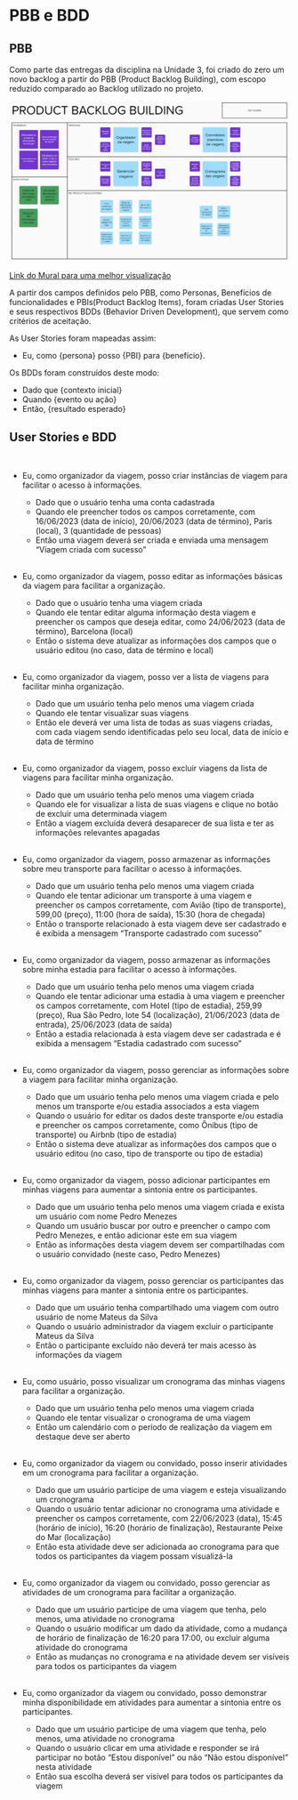 # PBB e BDD

## PBB

Como parte das entregas da disciplina na Unidade 3, foi criado do zero um novo backlog a partir do PBB (Product Backlog Building), com escopo reduzido comparado ao Backlog utilizado no projeto.

![Canvas PBB](assets/PBB.png)

[Link do Mural para uma melhor visualização](https://app.mural.co/t/unb9171/m/unb9171/1683643223760/8c24a764192b34855b7c5ad855dacdc7e5f25e13?sender=ueeaf0301241260f6a07d2699)

A partir dos campos definidos pelo PBB, como Personas, Benefícios de funcionalidades e PBIs(Product Backlog Items), foram criadas User Stories e seus respectivos BDDs (Behavior Driven Development), que servem como critérios de aceitação.

As User Stories foram mapeadas assim:
- Eu, como {persona} posso {PBI} para {benefício}.

Os BDDs foram construídos deste modo:
- Dado que {contexto inicial}
- Quando {evento ou ação}
- Então, {resultado esperado}

## User Stories e BDD
<br>

- Eu, como organizador da viagem, posso criar instâncias de viagem para facilitar o acesso à informações.
    
    - Dado que o usuário tenha uma conta cadastrada
    - Quando ele preencher todos os campos corretamente, com 16/06/2023 (data de início), 20/06/2023 (data de término), Paris (local), 3 (quantidade de pessoas)
    - Então uma viagem deverá ser criada e enviada uma mensagem “Viagem criada com sucesso”
<br><br>
- Eu, como organizador da viagem, posso editar as informações básicas da viagem para facilitar a organização.

    - Dado que o usuário tenha uma viagem criada
    - Quando ele tentar editar alguma informação desta viagem e preencher os campos que deseja editar, como 24/06/2023 (data de término), Barcelona (local)
    - Então o sistema deve atualizar as informações dos campos que o usuário editou (no caso, data de término e local)
<br></br>
- Eu, como organizador da viagem, posso ver a lista de viagens para facilitar minha organização.

    - Dado que um usuário tenha pelo menos uma viagem criada
    - Quando ele tentar visualizar suas viagens
    - Então ele deverá ver uma lista de todas as suas viagens criadas, com cada viagem sendo identificadas pelo seu local, data de início e data de término
<br></br>
- Eu, como organizador da viagem, posso excluir viagens da lista de viagens para facilitar minha organização.

    - Dado que um usuário tenha pelo menos uma viagem criada
    - Quando ele for visualizar a lista de suas viagens e clique no botão de excluir uma determinada viagem
    - Então a viagem excluída deverá desaparecer de sua lista e ter as informações relevantes apagadas 
<br></br>
- Eu, como organizador da viagem, posso armazenar as informações sobre meu transporte para facilitar o acesso à informações.

    - Dado que um usuário tenha pelo menos uma viagem criada
    - Quando ele tentar adicionar um transporte à uma viagem e preencher os campos corretamente, com Avião (tipo de transporte), 599,00 (preço), 11:00 (hora de saída), 15:30 (hora de chegada)
    - Então o transporte relacionado à esta viagem deve ser cadastrado e é exibida a mensagem “Transporte cadastrado com sucesso”
<br></br>
- Eu, como organizador da viagem, posso armazenar as informações sobre minha estadia para facilitar o acesso à informações.

    - Dado que um usuário tenha pelo menos uma viagem criada
    - Quando ele tentar adicionar uma estadia à uma viagem e preencher os campos corretamente, com Hotel (tipo de estadia), 259,99 (preço), Rua São Pedro, lote 54 (localização), 21/06/2023 (data de entrada), 25/06/2023 (data de saída)
    - Então a estadia relacionada à esta viagem deve ser cadastrada e é exibida a mensagem “Estadia cadastrado com sucesso”
<br></br>
- Eu, como organizador da viagem, posso gerenciar as informações sobre a viagem para facilitar minha organização.

    - Dado que um usuário tenha pelo menos uma viagem criada e pelo menos um transporte e/ou estadia associados a esta viagem
    - Quando o usuário for editar os dados deste transporte e/ou estadia e preencher os campos corretamente, como Ônibus (tipo de transporte) ou Airbnb (tipo de estadia)
    - Então o sistema deve atualizar as informações dos campos que o usuário editou (no caso, tipo de transporte ou tipo de estadia)
<br></br>
- Eu, como organizador da viagem, posso adicionar participantes em minhas viagens para aumentar a sintonia entre os participantes.

    - Dado que um usuário tenha pelo menos uma viagem criada e exista um usuário com nome Pedro Menezes
    - Quando um usuário buscar por outro e preencher o campo com Pedro Menezes, e então adicionar este em sua viagem
    - Então as informações desta viagem devem ser compartilhadas com o usuário convidado (neste caso, Pedro Menezes)
<br></br>
- Eu, como organizador da viagem, posso gerenciar os participantes das minhas viagens para manter a sintonia entre os participantes.

    - Dado que um usuário tenha compartilhado uma viagem com outro usuário de nome Mateus da Silva
    - Quando o usuário administrador da viagem excluir o participante Mateus da Silva
    - Então o participante excluído não deverá ter mais acesso às informações da viagem
<br></br>
- Eu, como usuário, posso visualizar um cronograma das minhas viagens para facilitar a organização.

    - Dado que um usuário tenha pelo menos uma viagem criada
    - Quando ele tentar visualizar o cronograma de uma viagem
    - Então um calendário com o período de realização da viagem em destaque deve ser aberto
<br></br>
- Eu, como organizador da viagem ou convidado, posso inserir atividades em um cronograma para facilitar a organização.

    - Dado que um usuário participe de uma viagem e esteja visualizando um cronograma
    - Quando o usuário tentar adicionar no cronograma uma atividade e preencher os campos corretamente, com 22/06/2023 (data), 15:45 (horário de início), 16:20 (horário de finalização), Restaurante Peixe do Mar (localização)
    - Então esta atividade deve ser adicionada ao cronograma para que todos os participantes da viagem possam visualizá-la
<br></br>
- Eu, como organizador da viagem ou convidado, posso gerenciar as atividades de um cronograma para facilitar a organização.

    - Dado que um usuário participe de uma viagem que tenha, pelo menos, uma atividade no cronograma
    - Quando o usuário modificar um dado da atividade, como a mudança de horário de finalização de 16:20 para 17:00, ou excluir alguma atividade do cronograma
    - Então as mudanças no cronograma e na atividade devem ser visíveis para todos os participantes da viagem
<br></br>
- Eu, como organizador da viagem ou convidado, posso demonstrar minha disponibilidade em atividades para aumentar a sintonia entre os participantes.

    - Dado que um usuário participe de uma viagem que tenha, pelo menos, uma atividade no cronograma
    - Quando o usuário clicar em uma atividade e responder se irá participar no botão “Estou disponível” ou não “Não estou disponível” nesta atividade
    - Então sua escolha deverá ser visível para todos os participantes da viagem
<br></br>